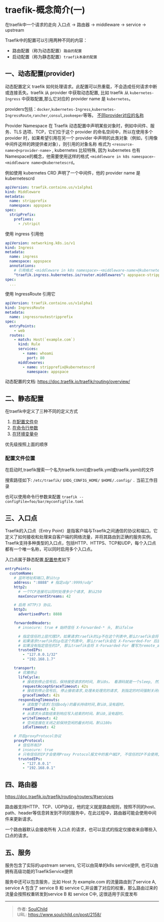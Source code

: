 # traefik-概念简介(一)

<!--more-->

在traefik中一个请求的走向 入口点 -> 路由器 -> middleware -> service -> upstream

Traefik中的配置可以引用两种不同的内容：
- 路由配置（称为动态配置）`路由的配置`
- 启动配置（称为静态配置）`traefik本身的配置`


## 一、动态配置(provider)
动态配置定义 traefik 如何​​处理请求。此配置可以热重载，不会造成任何请求中断或连接丢失。traefik 从 provider 中获取动态配置, 比如 traefik 从 `kubernetes-Ingress` 中获取配置,那么它对应的 provider name 是 `kubernetes`。

providers包括：`docker`,`kubernetes-Ingress`,`kubernetes-IngressRoute`,`rancher`,`consul`,`zookeeper`等等。
[不同provider对应的名称](https://doc.traefik.io/traefik/providers/overview/#supported-providers)

Provider Namespace
在 Traefik 动态配置中声明某些对象时，例如中间件、服务、TLS 选项、TCP，它们位于这个 provider 的命名空间中，所以在使用多个 provider 时，如果希望引用在另一个 provider 中声明的此类对象（例如，引用像中间件这样的跨提供者对象），则引用的对象名称 格式为 `<resource-name>@<provider-name>` , kubernetes 比较特殊, 因为 kubernetes 也有Namespace的概念，他需要使用这样的格式 `<middleware in k8s namespace>-<middleware name>@kubernetescrd`。

例如使用 kubernetes CRD 声明了一个中间件，他的 provider name 是 kubernetescrd 
```yaml
apiVersion: traefik.containo.us/v1alpha1
kind: Middleware
metadata:
  name: stripprefix
  namespace: appspace
spec:
  stripPrefix:
    prefixes:
      - /stripit
```

使用 ingress 引用他
```yaml
apiVersion: networking.k8s.io/v1
kind: Ingress
metadata:
  name: ingress
  namespace: appspace
  annotations:
    # 引用格式 <middleware in k8s namespace>-<middleware-name>@kubernetescrd
    "traefik.ingress.kubernetes.io/router.middlewares": appspace-stripprefix@kubernetescrd
spec: 
  ...
```

使用 IngressRoute 引用它
```yaml
apiVersion: traefik.containo.us/v1alpha1
kind: IngressRoute
metadata:
  name: ingressroutestripprefix
spec:
  entryPoints:
    - web
  routes:
    - match: Host(`example.com`)
      kind: Rule
      services:
        - name: whoami
          port: 80
      middlewares:
        - name: stripprefix@kubernetescrd
          namespace: appspace
```


动态配置的文档: https://doc.traefik.io/traefik/routing/overview/


## 二、静态配置
在traefik中定义了三种不同的定义方式
1. [在配置文件中](https://doc.traefik.io/traefik/reference/static-configuration/file/)
2. [在命令行参数](https://doc.traefik.io/traefik/reference/static-configuration/cli/)
3. [在环境变量中](https://doc.traefik.io/traefik/reference/static-configuration/env/)

优先级按照上面的顺序

### 配置文件位置
在启动时,traefik搜索一个名为traefik.toml(或traefik.yml或traefik.yaml)的文件

搜索路径如下:
`/etc/traefik/`
`$XDG_CONFIG_HOME/`
`$HOME/.config/`
`.` 当前工作目录

也可以使用命令行参数来配置
`traefik --configFile=foo/bar/myconfigfile.toml`


## 三、入口点
Traefik的入口点（Entry Point）是指客户端与Traefik之间通信的协议和端口。它定义了如何接收和处理来自客户端的网络流量，并将其路由到正确的服务实例。
Traefik支持多种类型的入口点，包括HTTP、HTTPS、TCP和UDP，每个入口点都有一个唯一名称，可以同时启用多个入口点。

入口点属于静态配置,[配置参考](https://doc.traefik.io/traefik/routing/entrypoints/#configuration-examples)如下
```yaml
entryPoints:
  customName:
    # 监听地址和端口,默认tcp
    address: ":8888" # 指定udp":9999/udp"
    http2:
      # 一个TCP连接可以同时处理多少个请求, 默认250
      maxConcurrentStreams: 42

    # 启用 HTTP/3 协议。 
    http3:
      advertisedPort: 8888

    forwardedHeaders:
      # insecure: true # 始终信任 X-Forwarded-* 头, 默认false

      # 指定信任的上层代理IP。如果请求traefik的ip不在这个列表中,那么traefik会将 X-Forwarded-For 覆写为remote_addr
      # 如果请求traefik的ip在这个列表中, 那么traefik会在 X-Forwarded-For 后面追加remote_addr
      # 如果没有指定信任的IP, 那么traefik会将 X-Forwarded-For 覆写为remote_addr, 除非insecure=true
      trustedIPs: 
        - "127.0.0.1/32"
        - "192.168.1.7"

    transport:
      # 优雅停止
      lifeCycle:
        # 接收到停止信号后，保持接受请求的时间, 默认0s。 看源码就是一个sleep, 然后走到graceTimeOut，不知道有啥用。
        requestAcceptGraceTimeout: 42s
        # 接收到停止信号后, 停止接收请求,处理未处理完的请求, 到指定的时间强制关闭server。
        graceTimeOut: 42s
      respondingTimeouts:
        # 读取整个请求(包括body)的最长持续时间,默认0,没有超时。
        readTimeout: 42
        # 从请求头读取结束到响应写入结束的时间。默认0,没有超时。
        writeTimeout: 42
        # 空闲连接在关闭之前保持空闲的最长时间。默认180s
        idleTimeout: 42

    # 开启proxyProtocol协议
    proxyProtocol:
      # 信任所有IP
      # insecure: true
      # 只有信任的IP才会使用Proxy Protocol报文中的客户端IP, 不信任的IP不会使用,并拒绝响应
      trustedIPs:
        - "127.0.0.1"
        - "192.168.0.1"
```

## 四、路由器
https://doc.traefik.io/traefik/routing/routers/#services

路由器支持HTTP、TCP、UDP协议，他的定义就是路由规则，按照不同的host、path、header等信息转发到不同的服务中，在此过程中，路由器可能会使用中间件来更新请求。

一个路由器默认会接收所有 入口点 的请求，也可以显式的指定仅接收来自哪些入口点的请求。


## 五、服务
服务包含了实际的upstream servers, 它可以由简单的k8s service提供, 也可以由拥有高级功能的TraefikService提供

服务中还可以包含服务，比如 Host 为 example.com 的流量路由到了service A, service A 包含了 service B 和 service C,并设置了对应的权重，那么路由过来的流量会按照权重转发到service B 和 service C中, 这很适用于灰度发布

---

> 作者: [SoulChild](https://www.soulchild.cn)  
> URL: https://www.soulchild.cn/post/2158/  

